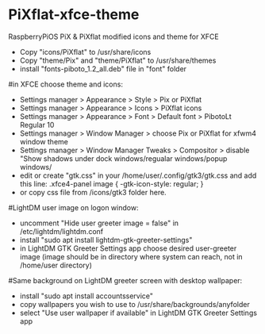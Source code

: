 # PiXflat-xfce-theme

RaspberryPiOS PiX & PiXflat modified icons and theme for XFCE

- Copy "icons/PiXflat" to /usr/share/icons
- Copy "theme/Pix" and "theme/PiXflat" to /usr/share/themes
- install "fonts-piboto_1.2_all.deb" file in "font" folder


#in XFCE choose theme and icons:

- Settings manager > Appearance > Style > Pix or PiXflat
- Settings manager > Appearance > Icons > PiXflat icons
- Settings manager > Appearance > Font > Default font > PibotoLt Regular 10
- Settings manager > Window Manager > choose Pix or PiXflat for xfwm4 window theme
- Settings manager > Window Manager Tweaks > Compositor > disable "Show shadows under dock windows/regualar windows/popup windows/
- edit or create "gtk.css" in your /home/user/.config/gtk3/gtk.css and add this line: .xfce4-panel image { -gtk-icon-style: regular; }
- or copy css file from /icons/gtk3 folder here.


#LightDM user image on logon window:

- uncomment "Hide user greeter image = false" in /etc/lightdm/lightdm.conf
- install "sudo apt install lightdm-gtk-greeter-settings"
- in LightDM GTK Greeter Settings app choose desired user-greeter image (image should be in directory where system can reach, not in /home/user directory)


#Same background on LightDM greeter screen with desktop wallpaper:

- install "sudo apt install accountsservice"
- copy wallpapers you wish to use to /usr/share/backgrounds/anyfolder
- select "Use user wallpaper if available" in LightDM GTK Greeter Settings app

